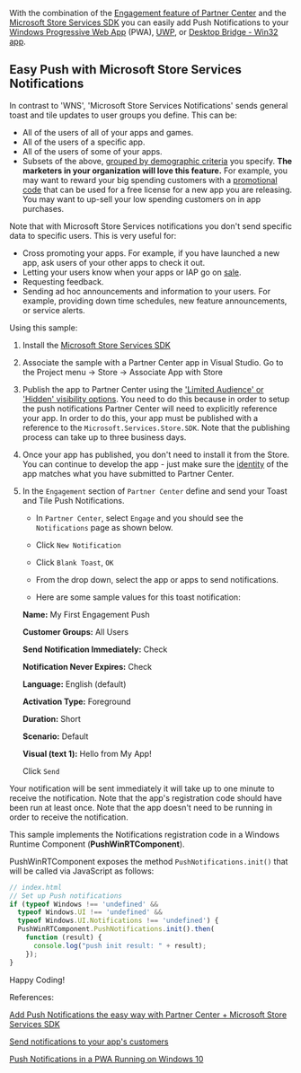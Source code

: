 ﻿﻿With the combination of the [Engagement feature of Partner Center](https://docs.microsoft.com/en-us/windows/uwp/publish/send-push-notifications-to-your-apps-customers) and the [Microsoft Store Services SDK](https://docs.microsoft.com/en-us/windows/uwp/mosnetize/microsoft-store-services-sdk) you can easily add Push Notifications to your [Windows Progressive Web App](https://docs.microsoft.com/en-us/microsoft-edge/progressive-web-apps) (PWA), [UWP](https://docs.microsoft.com/en-us/windows/uwp/get-started/universal-application-platform-guide), or [Desktop Bridge - Win32 app](https://aka.ms/desktopbridge).

## Easy Push with Microsoft Store Services Notifications

In contrast to 'WNS', 'Microsoft Store Services Notifications' sends general toast and tile updates to user groups you define. This can be:

* All of the users of all of your apps and games.
* All of the users of a specific app.
* All of the users of some of your apps.
* Subsets of the above, [grouped by demographic criteria](https://docs.microsoft.com/en-us/windows/uwp/publish/create-customer-groups) you specify. **The marketers in your organization will love this feature.** For example, you may want to reward your big spending customers with a [promotional code](https://docs.microsoft.com/en-us/windows/uwp/publish/generate-promotional-codes) that can be used for a free license for a new app you are releasing. You may want to up-sell your low spending customers on in app purchases.

 Note that with Microsoft Store Services notifications you don't send specific data to specific users. This is very useful for:

* Cross promoting your apps. For example, if you have launched a new app, ask users of your other apps to check it out.
* Letting your users know when your apps or IAP go on [sale](https://docs.microsoft.com/en-us/windows/uwp/publish/set-and-schedule-app-pricing).
* Requesting feedback.
* Sending ad hoc announcements and information to your users. For example, providing down time schedules, new feature announcements, or service alerts.

Using this sample:

1) Install the [Microsoft Store Services SDK](https://docs.microsoft.com/en-us/windows/uwp/mosnetize/microsoft-store-services-sdk)

2) Associate the sample with a Partner Center app in Visual Studio. Go to the Project menu -> Store -> Associate App with Store

3) Publish the app to Partner Center using the ['Limited Audience' or 
'Hidden' visibility options](https://docs.microsoft.com/en-us/windows/uwp/publish/choose-visibility-options). You need to do this because in order to setup the push notifications Partner Center will need to explicitly reference your app. In order to do this, your app must be published with a reference to the `Microsoft.Services.Store.SDK`. Note that the publishing process can take up to three business days.

4) Once your app has published, you don't need to install it from the Store. You can continue to develop the app - just make sure the [identity](https://docs.microsoft.com/en-us/windows/uwp/publish/view-app-identity-details) of the app matches what you have submitted to Partner Center.

5) In the `Engagement` section of `Partner Center` define and send your Toast and Tile Push Notifications.

   * In `Partner Center`, select `Engage` and you should see the `Notifications` page as shown below.

   * Click `New Notification`

   * Click `Blank Toast`, `OK`

   * From the drop down, select the app or apps to send notifications. 

   * Here are some sample values for this toast notification:

   **Name:** My First Engagement Push

   **Customer Groups:** All Users
  
   **Send Notification Immediately:** Check
  
   **Notification Never Expires:** Check
  
   **Language:** English (default)
  
   **Activation Type:** Foreground
  
   **Duration:** Short
  
   **Scenario:** Default
  
   **Visual (text 1):** Hello from My App!

   Click `Send`

Your notification will be sent immediately it will take up to one minute to receive the notification. Note that the app's registration code should have been run at least once. Note that the app doesn't need to be running in order to receive the notification.

This sample implements the Notifications registration code in a Windows Runtime Component (**PushWinRTComponent**). 

PushWinRTComponent exposes the method `PushNotifications.init()` that will be called via JavaScript as follows:

```javascript
// index.html
// Set up Push notifications
if (typeof Windows !== 'undefined' &&
  typeof Windows.UI !== 'undefined' &&
  typeof Windows.UI.Notifications !== 'undefined') {
  PushWinRTComponent.PushNotifications.init().then(
    function (result) {
      console.log("push init result: " + result);
    });
}
```
Happy Coding!

References:

[Add Push Notifications the easy way with Partner Center + Microsoft Store Services SDK](http://blogs.msdn.microsoft.com/appconsult/2018/10/31/add-push-notifications-the-easy-way-with-partner-center-microsoft-store-services-sdk)

[Send notifications to your app's customers](https://docs.microsoft.com/en-us/windows/uwp/publish/send-push-notifications-to-your-apps-customers)

[Push Notifications in a PWA Running on Windows 10](https://blogs.msdn.microsoft.com/appconsult/2018/06/07/push-notifications-in-a-pwa-running-on-windows-10/)
